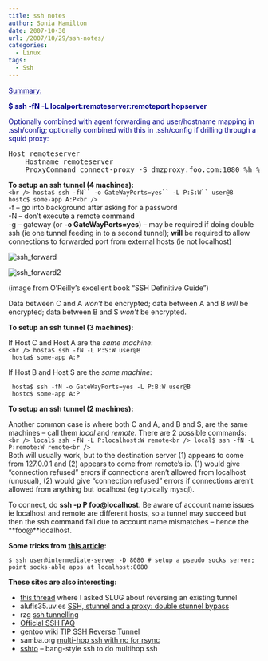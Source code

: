 ```yaml
---
title: ssh notes
author: Sonia Hamilton
date: 2007-10-30
url: /2007/10/29/ssh-notes/
categories:
  - Linux
tags:
  - Ssh
---
```

<span style="color:#00008b;"><span style="text-decoration:underline;">Summary:</span></span>

<!--more-->

**<span style="color:#00008b;">$ ssh -fN -L localport:remoteserver:remoteport hopserver</span>**

<span style="color:#00008b;">Optionally combined with agent forwarding and user/hostname mapping in .ssh/config; optionally combined with this in .ssh/config if drilling through a squid proxy:<br /> </span>

<pre>Host remoteserver
    Hostname remoteserver
    ProxyCommand connect-proxy -S dmzproxy.foo.com:1080 %h %p</pre>

**To setup an ssh tunnel (4 machines):**  
`<br />
hosta$ ssh -fN`` -o GateWayPorts=yes`` -L P:S:W`` user@B`  
` hostc$ some-app A:P<br />
`  
-f &#8211; go into background after asking for a password  
-N &#8211; don&#8217;t execute a remote command  
-g &#8211; gateway (or **-o GateWayPorts=yes**) &#8211; may be required if doing double ssh (ie one tunnel feeding in to a second tunnel); **will** be required to allow connections to forwarded port from external hosts (ie not localhost)

![ssh_forward][1]

![ssh_forward2][2]

(image from O&#8217;Reilly&#8217;s excellent book &#8220;SSH Definitive Guide&#8221;)

Data between C and A *won&#8217;t* be encrypted; data between A and B *will* be encrypted; data between B and S *won&#8217;t* be encrypted.

**To setup an ssh tunnel (3 machines):**

If Host C and Host A are the *same machine*:  
`<br />
hosta$ ssh -fN -L P:S:W user@B`  
` hosta$ some-app A:P`

If Host B and Host S are the *same machine*:

` hosta$ ssh -fN -o GateWayPorts=yes -L P:B:W user@B`  
` hostc$ some-app A:P`

**To setup an ssh tunnel (2 machines):**

Another common case is where both C and A, and B and S, are the same machines &#8211; call them *local* and *remote*. There are 2 possible commands:  
`<br />
local$ ssh -fN -L P:localhost:W remote<br />
local$ ssh -fN -L P:remote:W remote<br />
`  
Both will usually work, but to the destination server (1) appears to come from 127.0.0.1 and (2) appears to come from remote&#8217;s ip. (1) would give &#8220;connection refused&#8221; errors if connections aren&#8217;t allowed from localhost (unusual), (2) would give &#8220;connection refused&#8221; errors if connections aren&#8217;t allowed from anything but localhost (eg typically mysql).

To connect, do **ssh -p P foo@localhost**. Be aware of account name issues ie localhost and remote are different hosts, so a tunnel may succeed but then the ssh command fail due to account name mismatches &#8211; hence the **foo@**localhost.

**Some tricks from [this article][3]:**

`$ ssh user@intermediate-server -D 8080 # setup a pseudo socks server; point socks-able apps at localhost:8080`

**These sites are also interesting:**

  * [this thread][4] where I asked SLUG about reversing an existing tunnel
  * alufis35.uv.es [SSH, stunnel and a proxy: double stunnel bypass][5]
  * rzg [ssh tunnelling][6]
  * [Official SSH FAQ][7]
  * gentoo wiki [TIP SSH Reverse Tunnel][8]
  * samba.org [multi-hop ssh with nc for rsync][9]
  * [sshto][10] &#8211; bang-style ssh to do multihop ssh

 [1]: http://blog.snowfrog.net/wp-content/uploads/2007/10/ssh_forward.png
 [2]: http://blog.snowfrog.net/wp-content/uploads/2011/04/ssh_forward2.png
 [3]: http://polishlinux.org/apps/ssh-tunneling-to-bypass-corporate-firewalls/
 [4]: http://lists.slug.org.au/archives/slug/2006/12/msg00286.html
 [5]: http://alufis35.uv.es/SSH-stunnel-and-a-proxy-double.html
 [6]: http://www.rzg.mpg.de/networking/tunnelling.html
 [7]: http://www.employees.org/~satch/ssh/faq/ssh-faq.html
 [8]: http://gentoo-wiki.com/TIP_SSH_Reverse_Tunnel
 [9]: http://samba.anu.edu.au/rsync/firewall.html
 [10]: http://www.cskk.ezoshosting.com/cs/css/ssh.html#sshto__bangstyle_ssh_to_do_multihop_ssh
